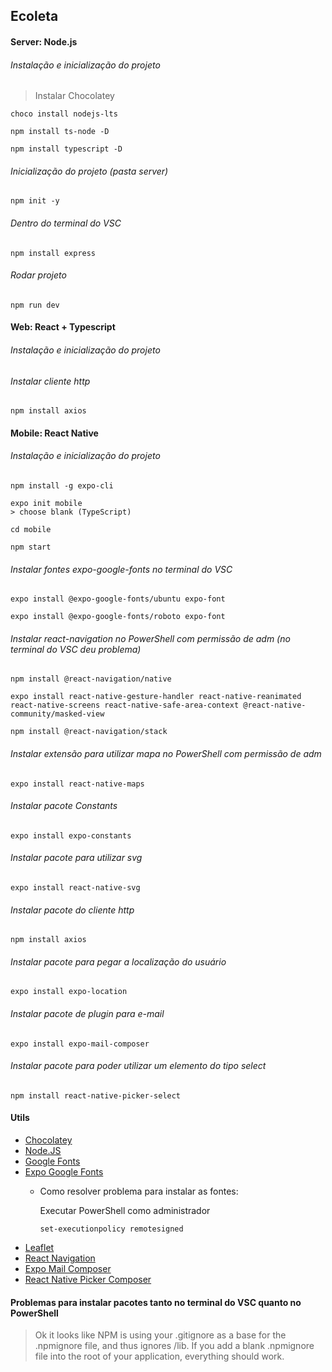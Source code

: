 ## Ecoleta

#### Server: Node.js
###### Instalação e inicialização do projeto

> Instalar Chocolatey

```console
choco install nodejs-lts

npm install ts-node -D

npm install typescript -D
```

###### Inicialização do projeto (pasta server)

```console
npm init -y
```

###### Dentro do terminal do VSC

```console
npm install express
```

###### Rodar projeto
```console
npm run dev
```

#### Web: React + Typescript
###### Instalação e inicialização do projeto

###### Instalar cliente http
```console
npm install axios
```

#### Mobile: React Native
###### Instalação e inicialização do projeto
```console
npm install -g expo-cli

expo init mobile
> choose blank (TypeScript)

cd mobile

npm start
```

###### Instalar fontes expo-google-fonts no terminal do VSC
```console
expo install @expo-google-fonts/ubuntu expo-font

expo install @expo-google-fonts/roboto expo-font
```

###### Instalar react-navigation no PowerShell com permissão de adm (no terminal do VSC deu problema)
```console
npm install @react-navigation/native

expo install react-native-gesture-handler react-native-reanimated react-native-screens react-native-safe-area-context @react-native-community/masked-view

npm install @react-navigation/stack
```

###### Instalar extensão para utilizar mapa no PowerShell com permissão de adm 
```console
expo install react-native-maps
```

###### Instalar pacote Constants
```console
expo install expo-constants
```

###### Instalar pacote para utilizar svg
```console
expo install react-native-svg
```

###### Instalar pacote do cliente http
```console
npm install axios
```

###### Instalar pacote para pegar a localização do usuário
```console
expo install expo-location
```

###### Instalar pacote de plugin para e-mail
```console
expo install expo-mail-composer
```

###### Instalar pacote para poder utilizar um elemento do tipo select
```console
npm install react-native-picker-select
```

#### Utils

- [Chocolatey](https://chocolatey.org/install)
- [Node.JS](https://nodejs.org/en/download/package-manager/)
- [Google Fonts](https://fonts.google.com/)
- [Expo Google Fonts](https://github.com/expo/google-fonts)
  - Como resolver problema para instalar as fontes:
  
    Executar PowerShell como administrador
    ```console
    set-executionpolicy remotesigned
    ```
- [Leaflet](https://leafletjs.com/)
- [React Navigation](https://reactnavigation.org/)
- [Expo Mail Composer](https://docs.expo.io/versions/latest/sdk/mail-composer/)
- [React Native Picker Composer](https://www.npmjs.com/package/react-native-picker-select)

#### Problemas para instalar pacotes tanto no terminal do VSC quanto no PowerShell

> Ok it looks like NPM is using your .gitignore as a base for the .npmignore file, and thus ignores /lib. If you add a blank .npmignore file into the root of your application, everything should work.



